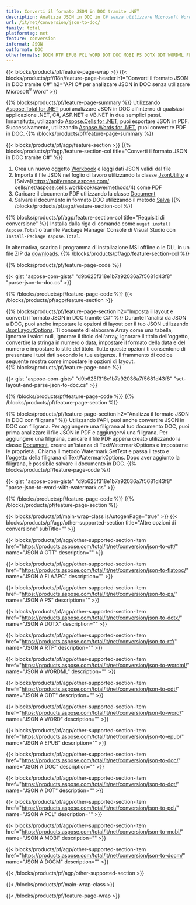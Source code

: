 ```yaml
---
title: Converti il formato JSON in DOC tramite .NET
description: Analizza JSON in DOC in C# senza utilizzare Microsoft Word
url: /it/net/conversion/json-to-doc/
family: total
platformtag: net
feature: conversion
informat: JSON
outformat: DOC
otherformats: DOCM RTF EPUB PCL WORD DOT DOC MOBI PS DOTX ODT WORDML FLATOPC OTT
---
```

{{< blocks/products/pf/feature-page-wrap >}}
{{< blocks/products/pf/i18n/feature-page-header h1="Converti il formato JSON in DOC tramite C#" h2="API C# per analizzare JSON in DOC senza utilizzare Microsoft<sup>&reg;</sup> Word" >}}

{{% blocks/products/pf/feature-page-summary %}}
Utilizzando [Aspose.Total for .NET](https://products.aspose.com/total/net/) puoi analizzare JSON in DOC all'interno di qualsiasi applicazione .NET, C#, ASP.NET e VB.NET in due semplici passi. Innanzitutto, utilizzando [Aspose.Cells for .NET](https://products.aspose.com/cells/net/), puoi esportare JSON in PDF. Successivamente, utilizzando [Aspose.Words for .NET](https://products.aspose.com/words/net/), puoi convertire PDF in DOC.
{{% /blocks/products/pf/feature-page-summary  %}}

{{< blocks/products/pf/agp/feature-section >}}
{{% blocks/products/pf/agp/feature-section-col title="Converti il formato JSON in DOC tramite C#" %}}
1. Crea un nuovo oggetto [Workbook](https://apiference.aspose.com/cells/net/aspose.cells/workbook) e leggi dati JSON validi dal file
2. Importa il file JSON nel foglio di lavoro utilizzando la classe [JsonUtility](https://apiference.aspose.com/cells/net/aspose.cells.utility/jsonutility) e [Salva](https://apiference.aspose.com/ cells/net/aspose.cells.workbook/save/methods/4) come PDF
3. Caricare il documento PDF utilizzando la classe [Document](https://apiference.aspose.com/words/net/aspose.words/document)
4. Salvare il documento in formato DOC utilizzando il metodo [Salva](https://apiference.aspose.com/words/net/aspose.words.document/save/methods/3)
{{% /blocks/products/pf/agp/feature-section-col %}}

{{% blocks/products/pf/agp/feature-section-col title="Requisiti di conversione" %}}
Installa dalla riga di comando come ```nuget install Aspose.Total``` o tramite Package Manager Console di Visual Studio con ```Install-Package Aspose.Total```.

In alternativa, scarica il programma di installazione MSI offline o le DLL in un file ZIP da [downloads](https://downloads.aspose.com/total/net).
{{% /blocks/products/pf/agp/feature-section-col %}}

{{% blocks/products/pf/feature-page-code %}}

{{< gist "aspose-com-gists" "d9b625f318e1b7a92036a7f5681d43f8" "parse-json-to-doc.cs" >}}

{{% /blocks/products/pf/feature-page-code %}}
{{< /blocks/products/pf/agp/feature-section >}}

{{% blocks/products/pf/feature-page-section  h2="Imposta il layout e converti il formato JSON in DOC tramite C#" %}}
Durante l'analisi da JSON a DOC, puoi anche impostare le opzioni di layout per il tuo JSON utilizzando [JsonLayoutOptions](https://apiference.aspose.com/cells/net/aspose.cells.utility/jsonlayouttions). Ti consente di elaborare Array come una tabella, ignorare i valori null, ignorare il titolo dell'array, ignorare il titolo dell'oggetto, convertire la stringa in numero o data, impostare il formato della data e del numero e impostare lo stile del titolo. Tutte queste opzioni ti consentono di presentare i tuoi dati secondo le tue esigenze. Il frammento di codice seguente mostra come impostare le opzioni di layout.  
{{% blocks/products/pf/feature-page-code %}}

{{< gist "aspose-com-gists" "d9b625f318e1b7a92036a7f5681d43f8" "set-layout-and-parse-json-to-doc.cs" >}}
{{% /blocks/products/pf/feature-page-code  %}}
{{% /blocks/products/pf/feature-page-section %}}

{{% blocks/products/pf/feature-page-section  h2="Analizza il formato JSON in DOC con filigrana" %}}
Utilizzando l'API, puoi anche convertire JSON in DOC con filigrana. Per aggiungere una filigrana al tuo documento DOC, puoi prima analizzare il file JSON in PDF e aggiungervi una filigrana. Per aggiungere una filigrana, caricare il file PDF appena creato utilizzando la classe [Document](https://apiference.aspose.com/words/net/aspose.words/document), creare un'istanza di TextWatermarkOptions e impostarne le proprietà , Chiama il metodo Watermark.SetText e passa il testo e l'oggetto della filigrana di TextWatermarkOptions. Dopo aver aggiunto la filigrana, è possibile salvare il documento in DOC. 
{{% blocks/products/pf/feature-page-code %}}

{{< gist "aspose-com-gists" "d9b625f318e1b7a92036a7f5681d43f8" "parse-json-to-word-with-watermark.cs" >}}
{{% /blocks/products/pf/feature-page-code  %}}
{{% /blocks/products/pf/feature-page-section %}}

{{< blocks/products/pf/main-wrap-class isAutogenPage="true" >}}
{{< blocks/products/pf/agp/other-supported-section title="Altre opzioni di conversione" subTitle="" >}}

{{< blocks/products/pf/agp/other-supported-section-item href="https://products.aspose.com/total/it/net/conversion/json-to-ott/" name="JSON A OTT" description="" >}}

{{< blocks/products/pf/agp/other-supported-section-item href="https://products.aspose.com/total/it/net/conversion/json-to-flatopc/" name="JSON A FLAAPC" description="" >}}

{{< blocks/products/pf/agp/other-supported-section-item href="https://products.aspose.com/total/it/net/conversion/json-to-ps/" name="JSON A PS" description="" >}}

{{< blocks/products/pf/agp/other-supported-section-item href="https://products.aspose.com/total/it/net/conversion/json-to-dotx/" name="JSON A DOTX" description="" >}}

{{< blocks/products/pf/agp/other-supported-section-item href="https://products.aspose.com/total/it/net/conversion/json-to-rtf/" name="JSON A RTF" description="" >}}

{{< blocks/products/pf/agp/other-supported-section-item href="https://products.aspose.com/total/it/net/conversion/json-to-wordml/" name="JSON A WORDML" description="" >}}

{{< blocks/products/pf/agp/other-supported-section-item href="https://products.aspose.com/total/it/net/conversion/json-to-odt/" name="JSON A ODT" description="" >}}

{{< blocks/products/pf/agp/other-supported-section-item href="https://products.aspose.com/total/it/net/conversion/json-to-word/" name="JSON A WORD" description="" >}}

{{< blocks/products/pf/agp/other-supported-section-item href="https://products.aspose.com/total/it/net/conversion/json-to-epub/" name="JSON A EPUB" description="" >}}

{{< blocks/products/pf/agp/other-supported-section-item href="https://products.aspose.com/total/it/net/conversion/json-to-doc/" name="JSON A DOC" description="" >}}

{{< blocks/products/pf/agp/other-supported-section-item href="https://products.aspose.com/total/it/net/conversion/json-to-dot/" name="JSON A DOT" description="" >}}

{{< blocks/products/pf/agp/other-supported-section-item href="https://products.aspose.com/total/it/net/conversion/json-to-pcl/" name="JSON A PCL" description="" >}}

{{< blocks/products/pf/agp/other-supported-section-item href="https://products.aspose.com/total/it/net/conversion/json-to-mobi/" name="JSON A MOBI" description="" >}}

{{< blocks/products/pf/agp/other-supported-section-item href="https://products.aspose.com/total/it/net/conversion/json-to-docm/" name="JSON A DOCM" description="" >}}



{{< /blocks/products/pf/agp/other-supported-section >}}

{{< /blocks/products/pf/main-wrap-class >}}

{{< /blocks/products/pf/feature-page-wrap >}}